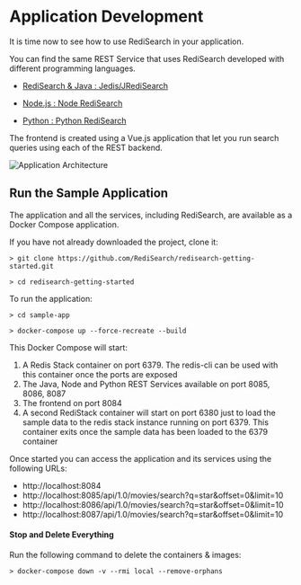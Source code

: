 # Application Development

It is time now to see how to use RediSearch in your application.

You can find the same REST Service that uses RediSearch developed with different programming languages.

* [RediSearch & Java : Jedis/JRediSearch](../../../tree/master/sample-app/redisearch-jedis-rest)

* [Node.js : Node RediSearch](../../../tree/master/sample-app/redisearch-node-rest)

* [Python : Python RediSearch](../../../tree/master/sample-app/redisearch-python-rest)

The frontend is created using a Vue.js application that let you run search queries using each of the REST backend.

![Application Architecture](https://raw.githubusercontent.com/RediSearch/redisearch-getting-started/master/docs/images/sample-app-archi.png)


## Run the Sample Application

The application and all the services, including RediSearch, are available as a Docker Compose application.


If you have not already downloaded the project, clone it:

```
> git clone https://github.com/RediSearch/redisearch-getting-started.git

> cd redisearch-getting-started
```


To run the application:

```
> cd sample-app

> docker-compose up --force-recreate --build

```

This Docker Compose will start:

1. A Redis Stack container on port 6379.  The redis-cli can be used with this container once the ports are exposed
1. The Java, Node and Python REST Services available on port 8085, 8086, 8087
1. The frontend on port 8084
1. A second RediStack container will start on port 6380 just to load the sample data to the redis stack instance running on port 6379.  This container exits once the sample data has been loaded to the 6379 container

Once started you can access the application and its services using the following URLs:

* http://localhost:8084
* http://localhost:8085/api/1.0/movies/search?q=star&offset=0&limit=10
* http://localhost:8086/api/1.0/movies/search?q=star&offset=0&limit=10
* http://localhost:8087/api/1.0/movies/search?q=star&offset=0&limit=10



#### Stop and Delete Everything

Run the following command to delete the containers & images:

```
> docker-compose down -v --rmi local --remove-orphans
```
